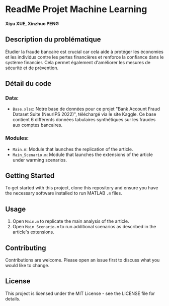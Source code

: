 # ReadMe Projet Machine Learning
#### Xiyu XUE, Xinzhuo PENG

## Description du problématique
Étudier la fraude bancaire est crucial car cela aide à protéger les économies et les individus contre les pertes financières et renforce la confiance dans le système financier. 
Cela permet également d'améliorer les mesures de sécurité et de prévention.



## Détail du code

### Data:
- `Base.xlsx`: Notre base de données pour ce projet "Bank Account Fraud Dataset Suite (NeurIPS 2022)", téléchargé via le site Kaggle. Ce base contient 6 différents données tabulaires synthétiques sur les fraudes aux comptes bancaires.

### Modules:
- `Main.m`: Module that launches the replication of the article.
- `Main_Scenario.m`: Module that launches the extensions of the article under warming scenarios.

## Getting Started
To get started with this project, clone this repository and ensure you have the necessary software installed to run MATLAB `.m` files.

## Usage
1. Open `Main.m` to replicate the main analysis of the article.
2. Open `Main_Scenario.m` to run additional scenarios as described in the article's extensions.

## Contributing
Contributions are welcome. Please open an issue first to discuss what you would like to change.

## License
This project is licensed under the MIT License - see the LICENSE file for details.
